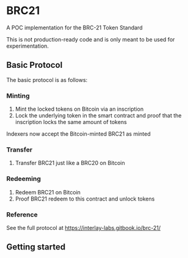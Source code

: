 # BRC21

A POC implementation for the BRC-21 Token Standard

This is not production-ready code and is only meant to be used for experimentation.

## Basic Protocol

The basic protocol is as follows:

### Minting

1. Mint the locked tokens on Bitcoin via an inscription
2. Lock the underlying token in the smart contract and proof that the inscription locks the same amount of tokens

Indexers now accept the Bitcoin-minted BRC21 as minted

### Transfer

1. Transfer BRC21 just like a BRC20 on Bitcoin

### Redeeming

1. Redeem BRC21 on Bitcoin
2. Proof BRC21 redeem to this contract and unlock tokens

### Reference

See the full protocol at https://interlay-labs.gitbook.io/brc-21/

## Getting started
